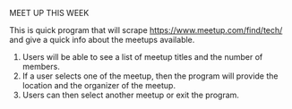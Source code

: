 MEET UP THIS WEEK

This is quick program that will scrape https://www.meetup.com/find/tech/ and give a quick info about the meetups available.

1. Users will be able to see a list of meetup titles and the number of members.
2. If a user selects one of the meetup, then the program will provide the location and the organizer of the meetup.
3. Users can then select another meetup or exit the program.
